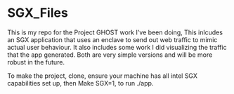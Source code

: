 # SGX_Files

This is my repo for the Project GHOST work I've been doing, This inlcudes an SGX application that uses an enclave to send out web traffic to mimic actual user behaviour. It also includes some work I did visualizing the traffic that the app generated. Both are very simple versions and will be more robust in the future. 



To make the project, clone, ensure your machine has all intel SGX capabilities set up, then Make SGX=1, to run ./app. 
